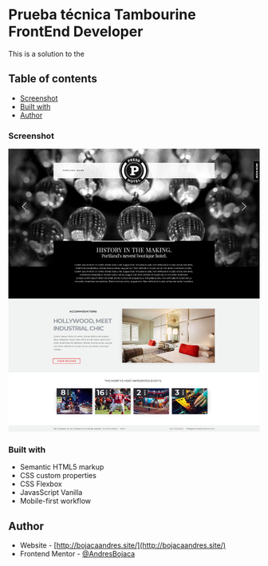 # Prueba técnica Tambourine FrontEnd Developer

This is a solution to the 


## Table of contents

  - [Screenshot](#screenshot)
  - [Built with](#built-with)
- [Author](#author)

### Screenshot

![](./assets/img/LandingPage.jpg)

### Built with

- Semantic HTML5 markup
- CSS custom properties
- CSS Flexbox
- JavasScript Vanilla
- Mobile-first workflow

## Author

- Website - [http://bojacaandres.site/](http://bojacaandres.site/)
- Frontend Mentor - [@AndresBojaca](https://www.frontendmentor.io/profile/AndresBojaca)
